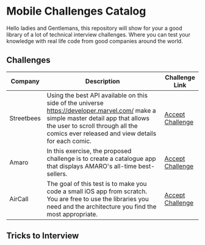# Mobile Challenges Catalog

Hello ladies and Gentlemans, this repository will show for your a good library of a lot of technical interview challenges. Where you can test your knowledge with real life code from good companies around the world.
 
## Challenges

|    Company    | Description | Challenge Link |
| ------------- | ----------- |  ------------- |
| Streetbees    | Using the best API available on this side of the universe https://developer.marvel.com/ make a simple master detail app that allows the user to scroll through all the comics ever released and view details for each comic. |  [Accept Challenge](https://github.com/Streetbees/ios-developer-challenge)  |
| Amaro  | In this exercise, the proposed challenge is to create a catalogue app that displays AMARO's all-time best-sellers.  | [Accept Challenge](https://github.com/amarofashion/mobile-ios-challenge) |
| AirCall | The goal of this test is to make you code a small iOS app from scratch. You are free to use the libraries you need and the architecture you find the most appropriate. | [Accept Challenge](https://github.com/aircall/ios-test) |

## Tricks to Interview


